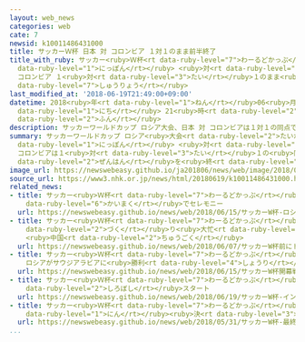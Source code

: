 ```yaml
---
layout: web_news
categories: web
cate: 7
newsid: k10011486431000
title: サッカーＷ杯 日本 対 コロンビア １対１のまま前半終了
title_with_ruby: サッカー<ruby>Ｗ杯<rt data-ruby-level="7">わーるどかっぷ</rt></ruby> <ruby>日本<rt
  data-ruby-level="1">にっぽん</rt></ruby> <ruby>対<rt data-ruby-level="3">たい</rt></ruby>
  コロンビア １<ruby>対<rt data-ruby-level="3">たい</rt></ruby>１のまま<ruby>前半<rt data-ruby-level="2">ぜんはん</rt></ruby><ruby>終了<rt
  data-ruby-level="7">しゅうりょう</rt></ruby>
last_modified_at: '2018-06-19T21:49:00+09:00'
datetime: 2018<ruby>年<rt data-ruby-level="1">ねん</rt></ruby>06<ruby>月<rt data-ruby-level="1">がつ</rt></ruby>19<ruby>日<rt
  data-ruby-level="1">にち</rt></ruby> 21<ruby>時<rt data-ruby-level="2">じ</rt></ruby>49<ruby>分<rt
  data-ruby-level="2">ふん</rt></ruby>
description: サッカーワールドカップ ロシア大会、日本 対 コロンビアは１対１の同点で前半を終えました。
summary: サッカーワールドカップ ロシア<ruby>大会<rt data-ruby-level="2">たいかい</rt></ruby>、<ruby>日本<rt
  data-ruby-level="1">にっぽん</rt></ruby> <ruby>対<rt data-ruby-level="3">たい</rt></ruby>
  コロンビアは１<ruby>対<rt data-ruby-level="3">たい</rt></ruby>１の<ruby>同点<rt data-ruby-level="2">どうてん</rt></ruby>で<ruby>前半<rt
  data-ruby-level="2">ぜんはん</rt></ruby>を<ruby>終<rt data-ruby-level="3">お</rt></ruby>えました。
image_url: https://newswebeasy.github.io/ja201806/news/web/image/2018/06/19/K10011486431_1806192158_1806192204_01_02.jpg
source_url: https://www3.nhk.or.jp/news/html/20180619/k10011486431000.html
related_news:
- title: サッカー<ruby>Ｗ杯<rt data-ruby-level="7">わーるどかっぷ</rt></ruby> ロシア<ruby>大会<rt data-ruby-level="2">たいかい</rt></ruby><ruby>開幕<rt
    data-ruby-level="6">かいまく</rt></ruby>でセレモニー
  url: https://newswebeasy.github.io/news/web/2018/06/15/サッカーW杯-ロシア大会開幕でセレモニー
- title: サッカー<ruby>Ｗ杯<rt data-ruby-level="7">わーるどかっぷ</rt></ruby><ruby>前<rt data-ruby-level="2">まえ</rt></ruby>にトロフィーのレプリカ<ruby>作<rt
    data-ruby-level="2">づく</rt></ruby>り<ruby>大忙<rt data-ruby-level="7">おおいそが</rt></ruby>し
    <ruby>中国<rt data-ruby-level="2">ちゅうごく</rt></ruby>
  url: https://newswebeasy.github.io/news/web/2018/06/07/サッカーW杯前にトロフィーのレプリカ作り大忙し-中国
- title: サッカー<ruby>Ｗ杯<rt data-ruby-level="7">わーるどかっぷ</rt></ruby><ruby>開幕戦<rt data-ruby-level="6">かいまくせん</rt></ruby>
    ロシアがサウジアラビアに<ruby>勝利<rt data-ruby-level="4">しょうり</rt></ruby>
  url: https://newswebeasy.github.io/news/web/2018/06/15/サッカーW杯開幕戦-ロシアがサウジアラビアに勝利
- title: サッカー<ruby>Ｗ杯<rt data-ruby-level="7">わーるどかっぷ</rt></ruby> イングランドが<ruby>白星<rt
    data-ruby-level="2">しろぼし</rt></ruby>スタート
  url: https://newswebeasy.github.io/news/web/2018/06/19/サッカーW杯-イングランドが白星スタート
- title: サッカー<ruby>Ｗ杯<rt data-ruby-level="7">わーるどかっぷ</rt></ruby> <ruby>最終<rt data-ruby-level="4">さいしゅう</rt></ruby>メンバー23<ruby>人<rt
    data-ruby-level="1">にん</rt></ruby><ruby>決<rt data-ruby-level="3">き</rt></ruby>まる
  url: https://newswebeasy.github.io/news/web/2018/05/31/サッカーW杯-最終メンバー23人決まる
...
```

